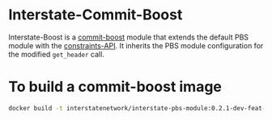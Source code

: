# Interstate-Commit-Boost

Interstate-Boost is a [commit-boost](https://commit-boost.github.io/commit-boost-client) module that extends the default PBS module with the [constraints-API](https://chainbound.github.io/bolt-docs/api/builder).
It inherits the PBS module configuration for the modified `get_header` call.

# To build a commit-boost image
```bash
docker build -t interstatenetwork/interstate-pbs-module:0.2.1-dev-feat-cb .
```
